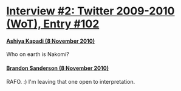 # [Interview #2: Twitter 2009-2010 (WoT), Entry #102](https://www.theoryland.com/intvmain.php?i=2#102)

#### [Ashiya Kapadi (8 November 2010)](http://twitter.com/Apy12/status/1716685102915584)

Who on earth is Nakomi?

#### [Brandon Sanderson (8 November 2010)](http://twitter.com/BrandSanderson/status/1720530759585793)

RAFO. :) I'm leaving that one open to interpretation.

